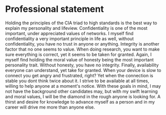 # **Professional statement**

Holding the principles of the CIA triad to high standards is the best way to explain my personality and lifeview. Confidentiality is one of the most important, under appreciated values of networks. I myself find confidentiality a very important principle in life as well, without confidentiality, you have no trust in anyone or anything. Integrity is another factor that no one seems to value. When doing research, you want to make sure everything is correct, yet it seems to be taken for granted. Again, I myself find holding the moral value of honesty being the most important personality trait. Without honesty, you have no integrity. Finally, availability everyone can understand, yet take for granted. When your device is slow to connect you get angry and frustrated, right? Yet when the connection is stable you dont think twice about it. I strive to be available at all times, willing to help anyone at a moment's notice. With these goals in mind, I may not have the background other candidates may, but with my swift learning and moral values, I will be the diamond in the rough anyone is looking for. A thirst and desire for knowledge to advance myself as a person and in my career will drive me more than anyone else.
